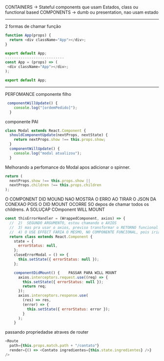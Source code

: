 CONTAINERS -> Stateful components que usam Estados, class ou functional based
COMPONENTS -> dumb ou presentation, nao usam estado

---

2 formas de chamar função

```javascript
function App(props) {
  return <div className="App"></div>;
}

export default App;
---------------------------
const App = (props) => (
 <div className="App"></div>;
);

export default App;
```

---

PERFOMANCE
componente filho

```javascript
 componentWillUpdate() {
    console.log("[ordemPedido]");
  }
```

componente PAI

```javascript
class Modal extends React.Component {
  shouldComponentUpdate(nextProps, nextState) {
    return nextProps.show !== this.props.show;
  }
  componentWillUpdate() {
    console.log("modal atualizou");
  }

```

Melhorando a perfomance do Modal apos adicionar o spinner.

```javascript
return (
  nextProps.show !== this.props.show ||
  nextProps.children !== this.props.children
);
```

O COMPONENT DID MOUND NAO MOSTRA O ERRO AO TIRAR O JSON DA CONEXAO POIS O DID MOUNT OCORRE SO depos de chamar todos os childrens. A SOLUÇAP COmponent WILL MOUNT

```javascript
const thisErrorHandler = (WrappedComponent, axios) => {
  //  2)  SEGUNDO ARGUMENTO, estou chamando o AXIOS
  //  3) mas pra usar o axios, previso transformar o RETORNO funcional em RETORNO DE CLASSE para usar o COMPONENTEDIDMOUNT
  //  4) O USE EFFECT FARIA O MESMO, NO COMPONENTE FUNCIONAL, pois iria ser executado assim que aberto o componente
  return class extends React.Component {
    state = {
      errorStatus: null,
    };
    closeErrorModal = () => {
      this.setState({ errorStatus: null });
    };

    componentDidMount() {    PASSAR PARA WILL MOUNT
      axios.interceptors.request.use((req) => {
        this.setState({ errorStatus: null });
        return req;
      });
      axios.interceptors.response.use(
        (res) => res,
        (error) => {
          this.setState({ errorStatus: error });
        }
      );
    }
```

passando propriedadse atraves de router

```javascript
<Route
  path={this.props.match.path + "/contato"}
  render={() => <Contato ingredientes={this.state.ingredientes} />}
/>
```
